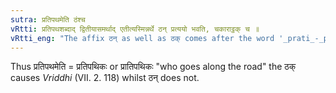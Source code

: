 ```yaml
---
sutra: प्रतिपथमेति ठंश्च
vRtti: प्रतिपथशब्दाद् द्वितीयासमर्थाद् एतीत्यस्मिन्नर्थे ठन् प्रत्ययो भवति, चकाराट्ठक् च ॥
vRtti_eng: "The affix ठन् as well as ठक् comes after the word '_prati_-_patham_', in the second-case in construction, in the sense of 'who goes'."
---
```

Thus प्रतिपथमेति = प्रतिपथिकः or प्रातिपथिकः "who goes along the road" the ठक् causes _Vriddhi_ (VII. 2. 118) whilst ठन् does not.
